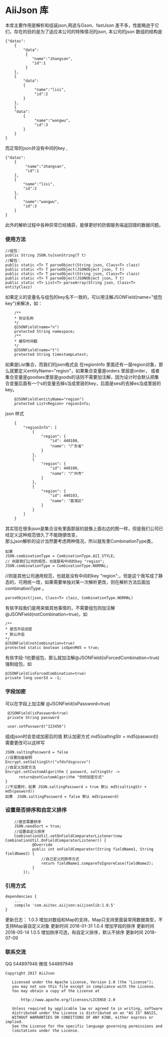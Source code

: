 # AiiJson 库  
本库主要作用是解析和组装json,用途与Gson、fastJson 差不多，性能略逊于它们，存在的目的是为了适应本公司的特殊情况的json,
本公司的json 数组的结构是   
```
{"datas":  
    {  
        "data":  
         {  
            "name":"zhangsan",  
            "id":1  
         }  
    },  
    {  
        "data":  
        {  
             "name":"lisi",  
             "id":2  
        }  
    },  
    {    
    "data":  
        {  
             "name":"wangwu",  
             "id":3  
        }  
    }  
}
``` 
而正常的json并没有中间的key ,
```
{"datas":  
    {  
         "name":"zhangsan",  
         "id":1   
    },  
    {  
        "name":"lisi",  
        "id":2   
    },  
    {    
        "name":"wangwu",  
        "id":3   
    }  
}
``` 
此外的解析过程中各种异常已经捕获，能够更好的防御服务端返回错的数据问题。  

### 使用方法  
```
//组包：
public String JSON.toJsonString(T t)
//解包：
public static <T> T parseObject(String json, Class<T> clazz) 
public static <T> T parseObject(JSONObject json, T t)
public static <T> T parseObject(String json, Class<T> clazz)
public static <T> T parseObject(JSONObject json, T t) 
public static <T> List<T> parseArray(String json, Class<T> entityClazz) 
```
如果定义的变量名与组包的key名不一致的，可以用注解JSONField(name="组包key")来解决，如：
```
    /**
    * 协议名称
    */
    @JSONField(name="n")
    protected String namespace;
    /**
    * 缓存时间戳
    */
    @JSONField(name="t")
    protected String timestampLatest;
```

如果是List集合，而我们的json格式会 在regionInfo 里面还有一层region对象，那么就要定义entityName="region"，如果集合变量是orders 里层是order， 或者集合变量是goodses里层是goods的话则不需要加注解，因为设计时会默认把集合变量后面有一个s的变量去掉s当成里层的key，后面是ses的去掉es当成里层的key。  
```
    @JSONField(entityName="region")
    protected List<Region> regionInfo;
``` 
json 样式
```
    {
        "regionInfo": [
            {
                "region": {
                    "id": 440100,
                    "name": "广东省"
                }
            },
            {
                "region": {
                    "id": 440100,
                    "name": "广州市"
                }
            },
            {
                "region": {
                    "id": 440103,
                    "name": "荔湾区"
                }
            }
        ]
    }
```
其实现在很多json是集合没有里面那层的就像上面右边的图一样，但是我们公司已经定义这种规范很久了不能随便改变，  
那么json解析的设计当然要考虑两种情况，所以就有里CombinationType类，
```
如果
JSON.combinationType = CombinationType.AII_STYLE;
// 则是我们公司的规范，也就是有中间的key "region";
JSON.combinationType = CombinationType.NORMAL;
```
 //则是其他公司通用规范，也就是没有中间的key "region";，但是这个我写成了静态的，可用统一改，如果需要单独对某一次解析更改，则在解析方法后面加combinationType 。
```
parseObject(json, Class<T> clazz, CombinationType.NORMAL) 
```
有些字段我们是用来做其他事情的，不需要组包则加注解@JSONField(notCombination=true)，如  
```
/**
* 是否开启加密
* 默认开启
*/
@JSONField(notCombination=true)
protected static boolean isOpenMd5 = true; 
```
有些字段-1也要组包，那么就加注解@JSONField(isForcedCombination=true)强制组包，如
```
@JSONField(isForcedCombination=true)
private long userId = -1;
```

### 字段加密
可以在字段上加注解 @JSONField(isPassword=true)

```
 @JSONField(isPassword=true)
 private String password

 user.setPassword("123456")
 ```

 组成json时会变成加密后的值
 默认加密方式 md5(saltingStr + md5(pasword))
 需要更改可以这样写
 ```
 JSON.saltingPassword = false
 //设置加盐秘钥
 Encrypt.setSaltingStr("sfdsfdsgcvcvv")
 //自定义加密方法
 Encrypt.setCustomAlgorithm { pasword, saltingStr ->
       return@setCustomAlgorithm "你的加密方式"
 }
 //不设置时，如果 JSON.saltingPassword = true 默认 md5(saltingStr + md5(pasword))
 如果  JSON.saltingPassword = false 默认 md5(pasword)
 ```

### 设置是否排序和自定义排序

```
    //是否需要排序
    JSON.needSort = true;
    //设置自定义排序
    CombinationUtil.setOnFieldComparatorListener(new CombinationUtil.OnFieldComparatorListener() {
            @Override
            public int onFieldComparator(String fieldName1, String fieldName2) {
                //自己定义的排序方式
                return fieldName1.compareToIgnoreCase(fieldName2);
            }
        });
```

### 引用方式

``` 
dependencies {
    ...  
    compile 'com.aiitec.aiijson:aiijsonlib:1.0.5'
}
```

更新日志：
1.0.3 增加对数组和Map的支持，Map只支持里面装常用数据类型，不支持Map装自定义对象
更新时间 2018-01-31
1.0.4 增加字段的排序
更新时间 2018-05-14
1.0.5 增加排序可选，和自定义排序，默认不排序
更新时间 2018-07-09

### 联系交流
QQ 544897948
微信 544897948

```
Copyright 2017 AiiJson

   Licensed under the Apache License, Version 2.0 (the "License");
   you may not use this file except in compliance with the License.
   You may obtain a copy of the License at

       http://www.apache.org/licenses/LICENSE-2.0

   Unless required by applicable law or agreed to in writing, software
   distributed under the License is distributed on an "AS IS" BASIS,
   WITHOUT WARRANTIES OR CONDITIONS OF ANY KIND, either express or implied.
   See the License for the specific language governing permissions and
   limitations under the License.

```
